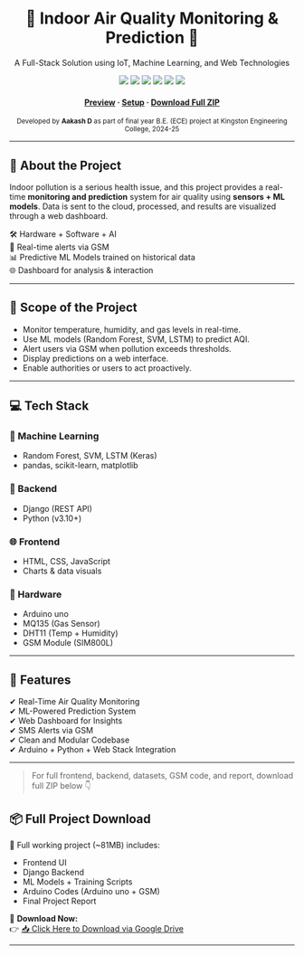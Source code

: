 <div align="center">
  <h1>🌿 Indoor Air Quality Monitoring & Prediction 🌿</h1>
  <p>A Full-Stack Solution using IoT, Machine Learning, and Web Technologies</p>

  <p>
    <img src="https://img.shields.io/badge/IoT-Arduino uno-blue" />
    <img src="https://img.shields.io/badge/IoT-GSM-orange" />
    <img src="https://img.shields.io/badge/ML-RandomForest-green" />
    <img src="https://img.shields.io/badge/ML-SVM-purple" />
    <img src="https://img.shields.io/badge/Frontend-HTML%2FCSS-orange" />
    <img src="https://img.shields.io/badge/Backend-Django-red" />
  </p>

  <h4>
    <a href="#🔬-preview">Preview</a> · 
    <a href="#⚙️-setup--installation">Setup</a> · 
    <a href="#📦-full-project-download">Download Full ZIP</a>
  </h4>
  <p>
    <small>
      Developed by <strong>Aakash D</strong> as part of final year B.E. (ECE) project at Kingston Engineering College, 2024-25
    </small>
  </p>
</div>

---

## 📘 About the Project

Indoor pollution is a serious health issue, and this project provides a real-time **monitoring and prediction** system for air quality using **sensors + ML models**. Data is sent to the cloud, processed, and results are visualized through a web dashboard.

🛠 Hardware + Software + AI  
📶 Real-time alerts via GSM  
📊 Predictive ML Models trained on historical data  
🌐 Dashboard for analysis & interaction

---

## 🎯 Scope of the Project

- Monitor temperature, humidity, and gas levels in real-time.
- Use ML models (Random Forest, SVM, LSTM) to predict AQI.
- Alert users via GSM when pollution exceeds thresholds.
- Display predictions on a web interface.
- Enable authorities or users to act proactively.

---

## 💻 Tech Stack

### 🧠 Machine Learning
- Random Forest, SVM, LSTM (Keras)
- pandas, scikit-learn, matplotlib

### 🧰 Backend
- Django (REST API)
- Python (v3.10+)

### 🌐 Frontend
- HTML, CSS, JavaScript
- Charts & data visuals

### 🧪 Hardware
- Arduino uno
- MQ135 (Gas Sensor)
- DHT11 (Temp + Humidity)
- GSM Module (SIM800L)

---

## 🧾 Features

✔ Real-Time Air Quality Monitoring  
✔ ML-Powered Prediction System  
✔ Web Dashboard for Insights  
✔ SMS Alerts via GSM  
✔ Clean and Modular Codebase  
✔ Arduino + Python + Web Stack Integration  

---

> For full frontend, backend, datasets, GSM code, and report, download full ZIP below 👇

## 📦 Full Project Download

📁 Full working project (~81MB) includes:

- Frontend UI
- Django Backend
- ML Models + Training Scripts
- Arduino Codes (Arduino uno + GSM)
- Final Project Report

🔗 **Download Now:**  
👉 [📥 Click Here to Download via Google Drive](https://drive.google.com/your-shared-link)

---
